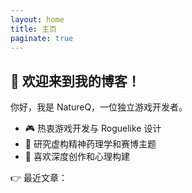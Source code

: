 ```yaml
---
layout: home
title: 主页
paginate: true
---
```


## 👋 欢迎来到我的博客！

你好，我是 NatureQ，一位独立游戏开发者。

- 🎮 热衷游戏开发与 Roguelike 设计
- 💊 研究虚构精神药理学和赛博主题
- 🧠 喜欢深度创作和心理构建

👉 最近文章：
